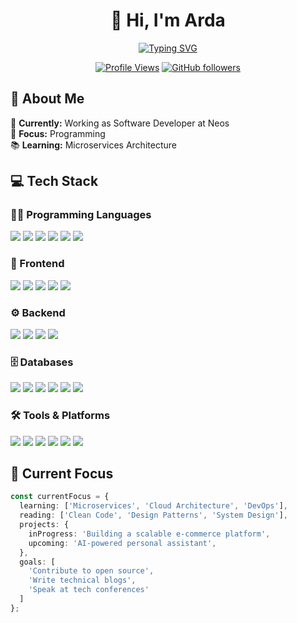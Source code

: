 <div align="center">
  
# 👋 Hi, I'm Arda

[![Typing SVG](https://readme-typing-svg.herokuapp.com?font=Fira+Code&pause=1000&color=00FF00&center=true&vCenter=true&width=435&lines=Full+Stack+Developer;Software+Engineer;Tech+Enthusiast)](https://git.io/typing-svg)

[![Profile Views](https://komarev.com/ghpvc/?username=ArdaByk&label=Profile%20views&color=0e75b6&style=flat)](https://github.com/ArdaByk)
[![GitHub followers](https://img.shields.io/github/followers/ArdaByk?style=social)](https://github.com/ArdaByk)

</div>

## 🚀 About Me

🏢 **Currently:** Working as Software Developer at Neos  
🎯 **Focus:** Programming  
📚 **Learning:** Microservices Architecture

## 💻 Tech Stack

### 👨‍💻 Programming Languages

<p align="left">
  <img src="https://img.shields.io/badge/C%23-239120?style=for-the-badge&logo=c-sharp&logoColor=white" />
  <img src="https://img.shields.io/badge/Python-3776AB?style=for-the-badge&logo=python&logoColor=white" />
  <img src="https://img.shields.io/badge/Java-ED8B00?style=for-the-badge&logo=java&logoColor=white" />
  <img src="https://img.shields.io/badge/JavaScript-F7DF1E?style=for-the-badge&logo=javascript&logoColor=black" />
  <img src="https://img.shields.io/badge/TypeScript-007ACC?style=for-the-badge&logo=typescript&logoColor=white" />
  <img src="https://img.shields.io/badge/C++-00599C?style=for-the-badge&logo=c%2B%2B&logoColor=white" />
</p>

### 🎨 Frontend

<p align="left">
  <img src="https://img.shields.io/badge/HTML5-E34F26?style=for-the-badge&logo=html5&logoColor=white" />
  <img src="https://img.shields.io/badge/CSS3-1572B6?style=for-the-badge&logo=css3&logoColor=white" />
  <img src="https://img.shields.io/badge/JavaScript-F7DF1E?style=for-the-badge&logo=javascript&logoColor=black" />
  <img src="https://img.shields.io/badge/Bootstrap-563D7C?style=for-the-badge&logo=bootstrap&logoColor=white" />
  <img src="https://img.shields.io/badge/Tailwind_CSS-38B2AC?style=for-the-badge&logo=tailwind-css&logoColor=white" />
</p>

### ⚙️ Backend

<p align="left">
  <img src="https://img.shields.io/badge/Node.js-339933?style=for-the-badge&logo=node.js&logoColor=white" />
  <img src="https://img.shields.io/badge/.NET-512BD4?style=for-the-badge&logo=.net&logoColor=white" />
  <img src="https://img.shields.io/badge/Express.js-000000?style=for-the-badge&logo=express&logoColor=white" />
  <img src="https://img.shields.io/badge/NestJS-E0234E?style=for-the-badge&logo=nestjs&logoColor=white" />
</p>

### 🗄️ Databases

<p align="left">
  <img src="https://img.shields.io/badge/SQL-4479A1?style=for-the-badge&logo=sql&logoColor=white" />
  <img src="https://img.shields.io/badge/NoSQL-4DB33D?style=for-the-badge&logo=nosql&logoColor=white" />
  <img src="https://img.shields.io/badge/MySQL-4479A1?style=for-the-badge&logo=mysql&logoColor=white" />
  <img src="https://img.shields.io/badge/MongoDB-47A248?style=for-the-badge&logo=mongodb&logoColor=white" />
  <img src="https://img.shields.io/badge/Firebase-FFCA28?style=for-the-badge&logo=firebase&logoColor=black" />
  <img src="https://img.shields.io/badge/Redis-DC382D?style=for-the-badge&logo=redis&logoColor=white" />
</p>

### 🛠 Tools & Platforms

<p align="left">
  <img src="https://img.shields.io/badge/Docker-2496ED?style=for-the-badge&logo=docker&logoColor=white" />
  <img src="https://img.shields.io/badge/Redis-DC382D?style=for-the-badge&logo=redis&logoColor=white" />
  <img src="https://img.shields.io/badge/RabbitMQ-FF6600?style=for-the-badge&logo=rabbitmq&logoColor=white" />
  <img src="https://img.shields.io/badge/Git-F05032?style=for-the-badge&logo=git&logoColor=white" />
  <img src="https://img.shields.io/badge/Postman-FF6C37?style=for-the-badge&logo=postman&logoColor=white" />
  <img src="https://img.shields.io/badge/Linux-FCC624?style=for-the-badge&logo=linux&logoColor=black" />
</p>

## 🎯 Current Focus

```typescript
const currentFocus = {
  learning: ['Microservices', 'Cloud Architecture', 'DevOps'],
  reading: ['Clean Code', 'Design Patterns', 'System Design'],
  projects: {
    inProgress: 'Building a scalable e-commerce platform',
    upcoming: 'AI-powered personal assistant',
  },
  goals: [
    'Contribute to open source',
    'Write technical blogs',
    'Speak at tech conferences'
  ]
};
